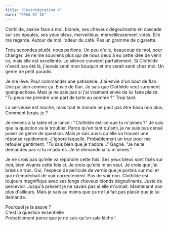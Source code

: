 ```yaml
---
title: "Désintégration 4"
date: "2004-02-16"
---
```


Clothilde, assise face à moi, blonde, ses cheveux dégoulinants en cascade sur ses épaules, ses yeux bleus, merveilleux, merveilleusement vides. Elle me regarde. Autour de moi l'odeur du café. Pas un gramme de cigarette.

Trois secondes plutôt, nous parlions. Un peu d'elle, beaucoup de moi, pour changer. Je ne me souviens plus qui de nous deux à eu cette idée de venir ici, mais elle est excellente. Le silence convient parfaitement. Si Clothilde n'avait pas été là, j'aurais senti mon bouquin et me serait senti chez moi. Un genre de petit paradis.

Je me lève. Pour commander une patisserie. J'ai envie d'un bout de flan. Une pulsion comme ça. Envie de flan. Je sais que Clothilde veut surement quelquechose. Mais je ne sais pas si j'ai vraiment envie de lui faire plaisir. "Tu peux me prendre une part de tarte au pomme ?" Trop tard.

La serveuse est moche, mais tout le monde ne peut pas être beau non plus. Comment ferais-je ?

Je reviens à la table et je lance : "Clothilde est-ce que tu m'aimes ?" Je sais que la question va la troubler. Parce qu'en tant qu'ami, je ne suis pas censé poser ce genre de question. Mais je sais aussi qu'elle va trouver une réponse rapidement. J'ignore laquelle. Probablement un truc pour me refouler gentiment. "Tu sais bien que je t'adore..." Gagné. "Je ne te demandes pas si tu m'adores. Je te demande si tu m'aimes."

Je ne crois pas qu'elle va répondre cette fois. Ses yeux bleus sont fixés sur moi, bien vivants cette fois ci. Je crois qu'elle m'en veut. Je crois que j'ai brisé un truc. Oui, l'espèce de pellicule de vernis que je portais sur moi et qui m'empêchait de voir correctement. Pas de voir non. Clothilde est toujours magnifique avec ses longs cheveux blonds dégoulinants. Juste de percevoir. Jusqu'à présent je ne savais pas si elle m'aimait. Maintenant non plus d'ailleurs. Mais je sais au moins que ça ne lui fait pas plaisir que je lui demande.

Pourquoi je la sauve ?  
C'est la question essentielle  
Probablement parce que je ne suis qu'un sale lâche !
